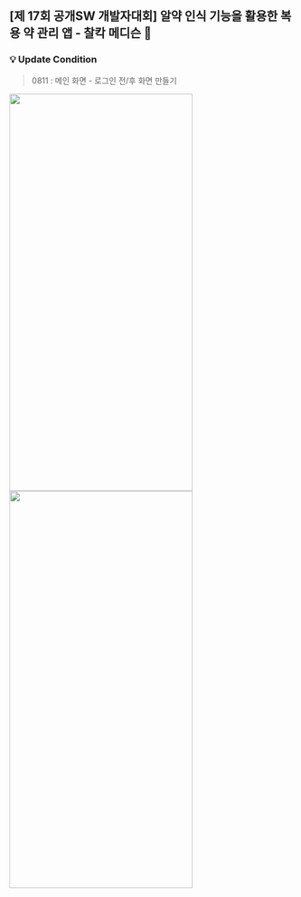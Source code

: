 ## [제 17회 공개SW 개발자대회] 알약 인식 기능을 활용한 복용 약 관리 앱 - 찰칵 메디슨 💊

### 💡 Update Condition
> 0811 : 메인 화면 - 로그인 전/후 화면 만들기

<img src="https://github.com/WhatIsMethIs/WhatIsMethIs-App/assets/114139700/2c03e627-394e-4eed-932e-d68842b3faae" width="324" height="702"/>
<img src="https://github.com/WhatIsMethIs/WhatIsMethIs-App/assets/114139700/e13c66f2-ddec-46b7-aee2-13dc9e61039f" width="324" height="702"/>

